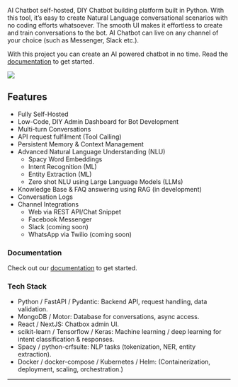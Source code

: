 AI Chatbot self-hosted, DIY Chatbot building platform built in Python. With this tool, it’s easy to create Natural Language conversational scenarios with no coding efforts whatsoever. 
The smooth UI makes it effortless to create and train conversations to the bot. AI Chatbot can live on any channel of your choice (such as Messenger, Slack etc.).

With this project you can create an AI powered chatbot in no time.  Read the [documentation](docs/README.md) to get started.

![](docs/screenshots/admin_chat_screenshot.png)

## Features
- Fully Self-Hosted
- Low-Code, DIY Admin Dashboard for Bot Development
- Multi-turn Conversations
- API request fulfilment (Tool Calling)
- Persistent Memory & Context Management
- Advanced Natural Language Understanding (NLU)
  - Spacy Word Embeddings
  - Intent Recognition (ML)
  - Entity Extraction (ML)
  - Zero shot NLU using Large Language Models (LLMs)
- Knowledge Base & FAQ answering using RAG (in development)
- Conversation Logs
- Channel Integrations
  - Web via REST API/Chat Snippet
  - Facebook Messenger
  - Slack (coming soon)
  - WhatsApp via Twilio (coming soon)

### Documentation

Check out our [documentation](docs/README.md) to get started.

### Tech Stack

 - Python / FastAPI / Pydantic: Backend API, request handling, data validation.
 - MongoDB / Motor: Database for conversations, async access.
 - React / NextJS: Chatbox admin UI.
 - scikit-learn / Tensorflow / Keras: Machine learning / deep learning for intent classification & responses.
 - Spacy / python-crfsuite: NLP tasks (tokenization, NER, entity extraction).
 - Docker / docker-compose / Kubernetes / Helm: (Containerization, deployment, scaling, orchestration.)


<hr></hr>
